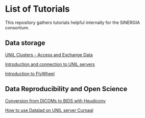# List of Tutorials

This repository gathers tutorials helpful internally for the SINERGIA consortium.

## Data storage

<a href="https://github.com/Sinergia-Consortium-Precision-Mapping/Tutorials/blob/main/Access_UNILstorage.md"> UNIL Clusters - Access and Exchange Data </a>

<a href="https://docs.google.com/presentation/d/1ZWwcAsGAr1E9JHzm2_QTaDomR5hfqQ7unxlJM0U08Xw/edit#slide=id.p"> Introduction and connection to UNIL servers </a>

<a href="https://docs.google.com/presentation/d/1R1gflAF9BO8bVpxp9-lGcZETydWx-ZvwLaDTxDDPzJQ/edit#slide=id.g275d53cac55_0_5"> Introduction to FlyWheel </a>


## Data Reproducibility and Open Science

<a href="https://docs.google.com/presentation/d/16TDu_oTFkY_mekpkHOHxHfU2ZsNvmQvCG32i4ZVRV5c/edit#slide=id.g275cec3b009_0_20"> Conversion from DICOMs to BIDS with Heudiconv </a>

<a href="https://docs.google.com/presentation/d/1DPdWmoI3m5hnBlztRSs2s-DSSOp4uRmKr-6kJ5ltmAs/edit#slide=id.g275f4cb9f81_1_79"> How to use Datalad on UNIL server Curnagl </a>
